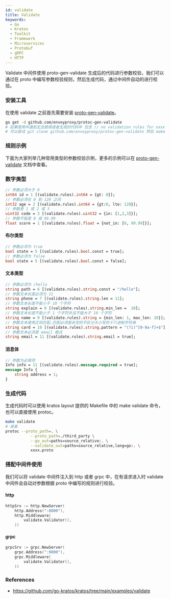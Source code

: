 ```yaml
---
id: validate
title: Validate
keywords:
  - Go
  - Kratos
  - Toolkit
  - Framework
  - Microservices
  - Protobuf
  - gRPC
  - HTTP
---
```


Validate 中间件使用 proto-gen-validate 生成后的代码进行参数校验，我们可以通过在 proto 中编写参数校验规则，然后生成代码，通过中间件自动的进行校验。

### 安装工具

在使用 validate 之前首先需要安装 [proto-gen-validate](https://github.com/envoyproxy/protoc-gen-validate)。
```bash
go get -d github.com/envoyproxy/protoc-gen-validate
# 如果使用中遇到无法使用或者生成的代码中 包含 // no validation rules for xxxx
# 可以尝试 git clone github.com/envoyproxy/protoc-gen-validate 然后 make build
```

### 规则示例
下面为大家列举几种常用类型的参数校验示例，更多的示例可以在 [proto-gen-validate](https://github.com/envoyproxy/protoc-gen-validate) 文档中查看。

### 数字类型

```protobuf
// 参数必须大于 0
int64 id = 1 [(validate.rules).int64 = {gt: 0}];
// 参数必须在 0 到 120 之间
int32 age = 2 [(validate.rules).int64 = {gt:0, lte: 120}];
// 参数是 1 或 2 或 3
uint32 code = 3 [(validate.rules).uint32 = {in: [1,2,3]}];
// 参数不能是 0 或 99.99
float score = 1 [(validate.rules).float = {not_in: [0, 99.99]}];
```

#### 布尔类型
```protobuf
// 参数必须为 true
bool state = 5 [(validate.rules).bool.const = true];
// 参数必须为 false
bool state = 5 [(validate.rules).bool.const = false];
```

#### 文本类型
```protobuf
// 参数必须为 /hello
string path = 6 [(validate.rules).string.const = "/hello"];
// 参数文本长度必须为 11
string phone = 7 [(validate.rules).string.len = 11];
// 参数文本长度不能小于 10 个字符
string explain = 8 [(validate.rules).string.min_len =  10];
// 参数文本长度不能小于 1 个字符并且不能大于 10 个字符
string name = 9 [(validate.rules).string = {min_len: 1, max_len: 10}];
// 参数文本使用正则匹配,匹配必须是非空的不区分大小写的十六进制字符串
string card = 10 [(validate.rules).string.pattern = "(?i)^[0-9a-f]+$"];
// 参数文本必须是 email 格式
string email = 11 [(validate.rules).string.email = true];
```

#### 消息体
```protobuf
// 参数为必填项
Info info = 11 [(validate.rules).message.required = true];
message Info {
    string address = 1;
}
```

### 生成代码
生成代码时可以使用 kratos layout 提供的 Makefile 中的 make validate 命令，也可以直接使用 protoc。
```bash
make validate
# 或者
protoc --proto_path=. \
           --proto_path=./third_party \
           --go_out=paths=source_relative:. \
           --validate_out=paths=source_relative,lang=go:. \
           xxxx.proto
```
### 搭配中间件使用
我们可以将 validate 中间件注入到 http 或者 grpc 中，在有请求进入时 validate 中间件会自动对参数根据 proto 中编写的规则进行校验。
#### http
```go
httpSrv := http.NewServer(
	http.Address(":8000"),
	http.Middleware(
		validate.Validator(),
	))
```
#### grpc
```go
grpcSrv := grpc.NewServer(
	grpc.Address(":9000"),
	grpc.Middleware(
		validate.Validator(),
	))
```

### References

* https://github.com/go-kratos/kratos/tree/main/examples/validate

